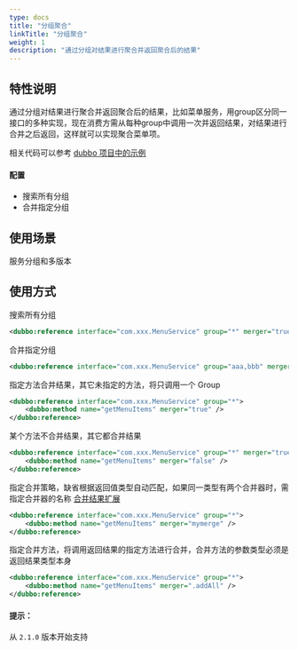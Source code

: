 ```yaml
---
type: docs
title: "分组聚合"
linkTitle: "分组聚合"
weight: 1
description: "通过分组对结果进行聚合并返回聚合后的结果"
---
```


## 特性说明
通过分组对结果进行聚合并返回聚合后的结果，比如菜单服务，用group区分同一接口的多种实现，现在消费方需从每种group中调用一次并返回结果，对结果进行合并之后返回，这样就可以实现聚合菜单项。

相关代码可以参考 [dubbo 项目中的示例](https://github.com/apache/dubbo-samples/tree/master/dubbo-samples-merge)

#### 配置

- 搜索所有分组
- 合并指定分组

## 使用场景

服务分组和多版本

## 使用方式

搜索所有分组

```xml
<dubbo:reference interface="com.xxx.MenuService" group="*" merger="true" />
```

合并指定分组

```xml
<dubbo:reference interface="com.xxx.MenuService" group="aaa,bbb" merger="true" />
```

指定方法合并结果，其它未指定的方法，将只调用一个 Group

```xml
<dubbo:reference interface="com.xxx.MenuService" group="*">
    <dubbo:method name="getMenuItems" merger="true" />
</dubbo:reference>
```

某个方法不合并结果，其它都合并结果

```xml
<dubbo:reference interface="com.xxx.MenuService" group="*" merger="true">
    <dubbo:method name="getMenuItems" merger="false" />
</dubbo:reference>
```

指定合并策略，缺省根据返回值类型自动匹配，如果同一类型有两个合并器时，需指定合并器的名称 [合并结果扩展](../../../reference-manual/spi/description/merger)

```xml
<dubbo:reference interface="com.xxx.MenuService" group="*">
    <dubbo:method name="getMenuItems" merger="mymerge" />
</dubbo:reference>

```
指定合并方法，将调用返回结果的指定方法进行合并，合并方法的参数类型必须是返回结果类型本身

```xml
<dubbo:reference interface="com.xxx.MenuService" group="*">
    <dubbo:method name="getMenuItems" merger=".addAll" />
</dubbo:reference>
```

#### 提示：
从 `2.1.0` 版本开始支持
